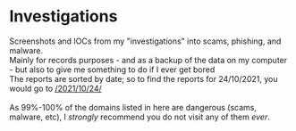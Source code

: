 # Investigations
Screenshots and IOCs from my "investigations" into scams, phishing, and malware. <br>
Mainly for records purposes - and as a backup of the data on my computer - but also to give me something to do if I ever get bored <br>
The reports are sorted by date; so to find the reports for 24/10/2021, you would go to [/2021/10/24/](https://github.com/iam-py-test/investigations/tree/main/2021/10/24) <br><br>
As 99%-100% of the domains listed in here are dangerous (scams, malware, etc), I _strongly_ recommend you do not visit any of them _ever_. 
